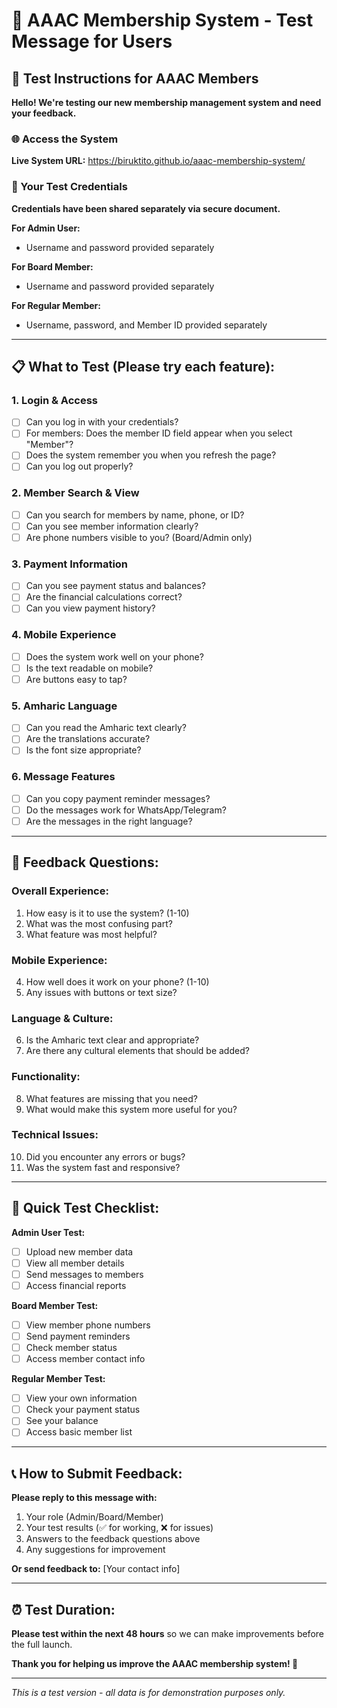 # 📱 AAAC Membership System - Test Message for Users

## 🎯 **Test Instructions for AAAC Members**

**Hello! We're testing our new membership management system and need your feedback.**

### **🌐 Access the System**
**Live System URL:** https://biruktito.github.io/aaac-membership-system/

### **🔐 Your Test Credentials**

**Credentials have been shared separately via secure document.**

**For Admin User:**
- Username and password provided separately

**For Board Member:**
- Username and password provided separately

**For Regular Member:**
- Username, password, and Member ID provided separately

---

## 📋 **What to Test (Please try each feature):**

### **1. Login & Access**
- [ ] Can you log in with your credentials?
- [ ] For members: Does the member ID field appear when you select "Member"?
- [ ] Does the system remember you when you refresh the page?
- [ ] Can you log out properly?

### **2. Member Search & View**
- [ ] Can you search for members by name, phone, or ID?
- [ ] Can you see member information clearly?
- [ ] Are phone numbers visible to you? (Board/Admin only)

### **3. Payment Information**
- [ ] Can you see payment status and balances?
- [ ] Are the financial calculations correct?
- [ ] Can you view payment history?

### **4. Mobile Experience**
- [ ] Does the system work well on your phone?
- [ ] Is the text readable on mobile?
- [ ] Are buttons easy to tap?

### **5. Amharic Language**
- [ ] Can you read the Amharic text clearly?
- [ ] Are the translations accurate?
- [ ] Is the font size appropriate?

### **6. Message Features**
- [ ] Can you copy payment reminder messages?
- [ ] Do the messages work for WhatsApp/Telegram?
- [ ] Are the messages in the right language?

---

## 📝 **Feedback Questions:**

### **Overall Experience:**
1. How easy is it to use the system? (1-10)
2. What was the most confusing part?
3. What feature was most helpful?

### **Mobile Experience:**
4. How well does it work on your phone? (1-10)
5. Any issues with buttons or text size?

### **Language & Culture:**
6. Is the Amharic text clear and appropriate?
7. Are there any cultural elements that should be added?

### **Functionality:**
8. What features are missing that you need?
9. What would make this system more useful for you?

### **Technical Issues:**
10. Did you encounter any errors or bugs?
11. Was the system fast and responsive?

---

## 🚀 **Quick Test Checklist:**

**Admin User Test:**
- [ ] Upload new member data
- [ ] View all member details
- [ ] Send messages to members
- [ ] Access financial reports

**Board Member Test:**
- [ ] View member phone numbers
- [ ] Send payment reminders
- [ ] Check member status
- [ ] Access member contact info

**Regular Member Test:**
- [ ] View your own information
- [ ] Check your payment status
- [ ] See your balance
- [ ] Access basic member list

---

## 📞 **How to Submit Feedback:**

**Please reply to this message with:**
1. Your role (Admin/Board/Member)
2. Your test results (✅ for working, ❌ for issues)
3. Answers to the feedback questions above
4. Any suggestions for improvement

**Or send feedback to:** [Your contact info]

---

## ⏰ **Test Duration:**
**Please test within the next 48 hours** so we can make improvements before the full launch.

**Thank you for helping us improve the AAAC membership system! 🙏**

---

*This is a test version - all data is for demonstration purposes only.*
